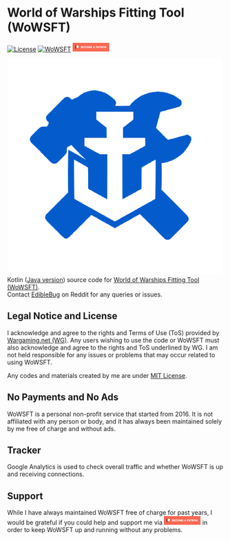 # World of Warships Fitting Tool (WoWSFT)
[![License](https://img.shields.io/github/license/EdibleBug/WoWS-Fitting-Tool)](./LICENSE)
[![WoWSFT](https://img.shields.io/website?url=https%3A%2F%2Fwowsft.com)](https://wowsft.com)
[![Patreon](./images/become_patreon.png)](https://www.patreon.com/wowsft)

![ReptorPi](./images/WoWSFT_Icon.svg)  
Kotlin ([Java version](https://github.com/EdibleBug/WoWS-Fitting-Tool)) source code for [World of Warships Fitting Tool (WoWSFT)](https://wowsft.com).  
Contact [EdibleBug](https://www.reddit.com/user/EdibleBug/) on Reddit for any queries or issues.

## Legal Notice and License
I acknowledge and agree to the rights and Terms of Use (ToS) provided by [Wargaming.net (WG)](https://wargaming.com/). Any users wishing to use the code or WoWSFT must also acknowledge and agree to the rights and ToS underlined by WG. I am not held responsible for any issues or problems that may occur related to using WoWSFT.

Any codes and materials created by me are under [MIT License](./LICENSE).

## No Payments and No Ads
WoWSFT is a personal non-profit service that started from 2016. It is not affiliated with any person or body, and it has always been maintained solely by me free of charge and without ads.

## Tracker
Google Analytics is used to check overall traffic and whether WoWSFT is up and receiving connections.

## Support
While I have always maintained WoWSFT free of charge for past years, I would be grateful if you could help and support me via [![Patreon](./images/become_patreon.png)](https://www.patreon.com/wowsft) in order to keep WoWSFT up and running without any problems.